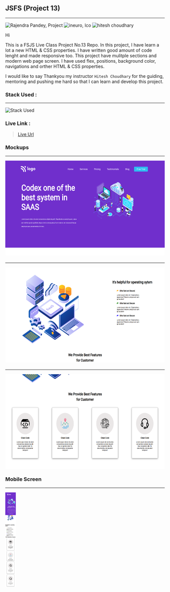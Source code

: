 ## JSFS (Project 13)
---
![Rajendra Pandey, Project](https://img.shields.io/badge/Rajendra%20Pandey-FSJS-orange)
![ineuro, lco](https://img.shields.io/badge/iNeuron-LCO-green)
![hitesh choudhary](https://img.shields.io/badge/Hitesh--Choudhary-Full--stack--JS--bootcamp-red)


Hi

This is a FSJS Live Class Project No.13 Repo. In this project, I have learn a lot a new HTML & CSS properties. I have written good amount of code lenght and made responsive too. This project have mulitple sections and modern web page screen.
I have used flex, positions, background color, navigations and orther HTML & CSS properties.

I would like to say Thankyou my instructor `Hitesh Choudhary` for the guiding, mentoring and pushing me hard so that I can learn and develop this project.

### Stack Used :
---
![Stack Used](https://img.shields.io/badge/HTML-CSS-orange)

### Live Link :

> [Live Url](https://rajendra-project-13.netlify.app/)


### Mockups
---

<img src = "assets/project-screen-1.png" height="300" align = "center" > 

### 
---

<img src = "assets/project-screen-2.png" height="300" align = "center" > 

### 
---

<img src = "assets/project-screen-3.png" height="300" align = "center" > 

### Mobile Screen
---

<img src = "assets/project-screen-4.png" height="300" align = "center" > 